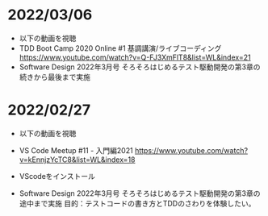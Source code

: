 # 2022/03/06
- 以下の動画を視聴
 - TDD Boot Camp 2020 Online #1 基調講演/ライブコーディング
 https://www.youtube.com/watch?v=Q-FJ3XmFlT8&list=WL&index=21
- Software Design 2022年3月号
  そろそろはじめるテスト駆動開発の第3章の続きから最後まで実施

# 2022/02/27
- 以下の動画を視聴
 - VS Code Meetup #11 - 入門編2021
https://www.youtube.com/watch?v=kEnnjzYcTC8&list=WL&index=18

- VScodeをインストール

- Software Design 2022年3月号
  そろそろはじめるテスト駆動開発の第3章の途中まで実施
  目的：テストコードの書き方とTDDのさわりを体験したい。
